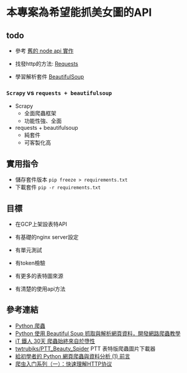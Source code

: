 # 本專案為希望能抓美女圖的API

## todo
* 參考 [舊的 node api 實作](https://github.com/nicehorse06/js-pretty-api)

* 找發http的方法: [Requests](https://2.python-requests.org/en/master/)
* 學習解析套件 [BeautifulSoup](https://www.crummy.com/software/BeautifulSoup/bs4/doc/)
### `Scrapy` vs `requests + beautifulsoup`
* Scrapy
	* 全面爬蟲框架
	* 功能性強、全面
* requests + beautifulsoup
	* 純套件
	* 可客製化高

## 實用指令
* 儲存套件版本 `pip freeze > requirements.txt`
* 下載套件 `pip -r requirements.txt`

## 目標
* 在GCP上架設表特API

* 有基礎的nginx server設定

* 有單元測試

* 有token檢驗

* 有更多的表特圖來源

* 有清楚的使用api方法

## 參考連結
* [Python 爬蟲](https://ithelp.ithome.com.tw/articles/10190994)
* [Python 使用 Beautiful Soup 抓取與解析網頁資料，開發網路爬蟲教學](https://blog.gtwang.org/programming/python-beautiful-soup-module-scrape-web-pages-tutorial/)
* [iT 鐵人 30天 爬蟲始終來自於墮性](https://ithelp.ithome.com.tw/users/20107159/ironman/1325)
* [twtrubiks/PTT_Beauty_Spider](https://github.com/twtrubiks/PTT_Beauty_Spider) PTT 表特版爬蟲圖片下載器
* [給初學者的 Python 網頁爬蟲與資料分析 (1) 前言](http://blog.castman.net/%E6%95%99%E5%AD%B8/2016/12/19/python-data-science-tutorial-1.html)
* [爬虫入门系列（一）：快速理解HTTP协议](https://foofish.net/understand-http.html)